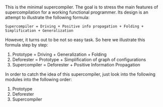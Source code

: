 This is the minimal supercompiler. 
The goal is to stress the main features of supercompilation for a working functional programmer.
Its design is an attempt to illustrate the following formula:
	
    Supercompiler = Driving + Positive info propagation + Folding + Simplification + Generalization
	
However, it turns out to be not so easy task. So here we illustrate this formula step by step:

1) Prototype = Driving + Generalization + Folding
2) Deforester = Prototype + Simplification of graph of configurations
3) Supercompiler = Deforester + Positive Information Propagation

In order to catch the idea of this supercompiler, just look into the following modules into the following order:

1) Prototype
2) Deforester
3) Supercompiler
